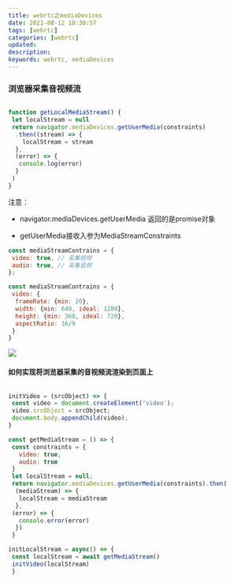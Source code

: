 ```yaml
---
title: webrtc之mediaDevices
date: 2021-08-12 10:30:57
tags: [webrtc]
categories: [webrtc]
updated:
description:
keywords: webrtc, mediaDevices
---
```

### 浏览器采集音视频流

```javascript

function getLocalMediaStream() {
 let localStream = null
 return navigator.mediaDevices.getUserMedia(constraints)
  .then((stream) => {
    localStream = stream
  },
  (error) => {
   console.log(error)
  }
 )
}
```

注意：

- navigator.mediaDevices.getUserMedia 返回的是promise对象

- getUserMedia接收入参为MediaStreamConstraints

```javascript
const mediaStreamContrains = {
 video: true, // 采集视频
 audio: true, // 采集音频
};

const mediaStreamContrains = {
 video: {
  frameRate: {min: 20}, 
  width: {min: 640, ideal: 1280},
  height: {min: 360, ideal: 720},
  aspectRatio: 16/9
 }
}
```

<img src="../../static/webrtc参数.webp">

#### 如何实现将浏览器采集的音视频流渲染到页面上

``` javascript

initVideo = (srcObject) => {
 const video = document.createElement('video');
 video.srcObject = srcObject;
 document.body.appendChild(video);
}

const getMediaStream = () => {
 const constraints = {
   video: true,
   audio: true
 }
 let localStream = null;
 return navigator.mediaDevices.getUserMedia(constraints).then(
  (mediaStream) => {
   localStream = mediaStream
  },
 (error) => {
   console.error(error)
  })
 }

initLocalStream = async() => {
 const localStream = await getMediaStream()
 initVideo(localStream)
 }
```
